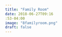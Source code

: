 ```yaml
---
title: "Family Room"
date: 2018-06-27T09:16
:53-04:00
image: "8familyroom.png"
draft: false
---
```

